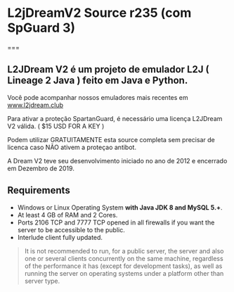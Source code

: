 # L2jDreamV2 Source r235 (com SpGuard 3)

===

L2JDream V2 é um projeto de emulador L2J ( Lineage 2 Java ) feito em Java e Python.
---

Você pode acompanhar nossos emuladores mais recentes em www.l2jdream.club

Para ativar a proteção SpartanGuard, é necessário uma licença L2JDream V2 válida. ( $15 USD FOR A KEY )

Podem utilizar GRATUITAMENTE esta source completa sem precisar de licenca caso NÃO ativem a proteçao antibot.

A Dream V2 teve seu desenvolvimento iniciado no ano de 2012 e encerrado em Dezembro de 2019.

Requirements
---
- Windows or Linux Operating System **with Java JDK 8 and MySQL 5.+**.
- At least 4 GB of RAM and 2 Cores.
- Ports 2106 TCP and 7777 TCP opened in all firewalls if you want the server to be accessible to the public.
- Interlude client fully updated.

> It is not recommended to run, for a public server, the server and also one or several clients concurrently on the same machine, regardless of the performance it has (except for development tasks), as well as running the server on operating systems under a platform other than server type.
